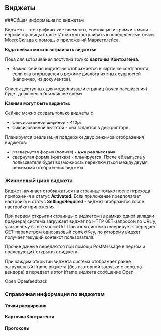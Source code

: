 ## Виджеты
###Общая информация по виджетам

Виджеты - это графические элементы, состоящие из рамки и мини-версии страницы iframe. 
Их можно встраивать в определенные точки МоегоСклада с помощью приложений Маркетплейса.

**Куда сейчас можно встраивать виджеты:**

Пока для встраивания доступна только **карточка Контрагента**. 
- Важно: сейчас виджет не отображается в карточке контрагента, если она открывается в 
      режиме диалога из иных сущностей (например, из документов).
      
Список доступных для модернизации страниц (точек расширения) будет дополнен в ближайшее время

**Какими могут быть виджеты:**

Сейчас можно создать только виджеты с  

- фиксированной шириной - 416px
- фиксированной высотой - она задается в дескрипторе.

Планируется реализация поддержки двух режимов отображения виджетов:

- развернутая форма (полная) - **уже реализована**
- свернутая форма (краткая) - планируется. После её выпуска у пользователя будет возможность 
переключаться между двумя режимами отображения виджета.


### Жизненный цикл виджета

Виджет начинает отображаться на странице только после перехода приложения в статус **Activated**.
Если приложение предполагает настройку и статус **SettingsRequired** - виджет отобразится 
после настройки приложения.

При первом открытии страницы с виджетом (в рамках одной вкладки браузера) cистема загружает виджет 
по HTTP GET-запросом по URL'у, указанному в теге sourceUrl. При этом система генерирует и передает 
GET-параметром одноразовый contextKey, по которому виджет получает текущий контекст 
пользователя.

Прочие данные передаются при помощи PostMessage в первом и последующих открытиях виджета.

При каждом открытии виджета система отображает ранее загруженный iframe виджета (без повторной загрузки с 
сервера вендора) и передает в этот iframe виджета сообщение Open.

Open
Openfeedback

### Справочная информация по виджетам

#### Точки расширения

**Карточка Контрагента**

#### Протоколы


